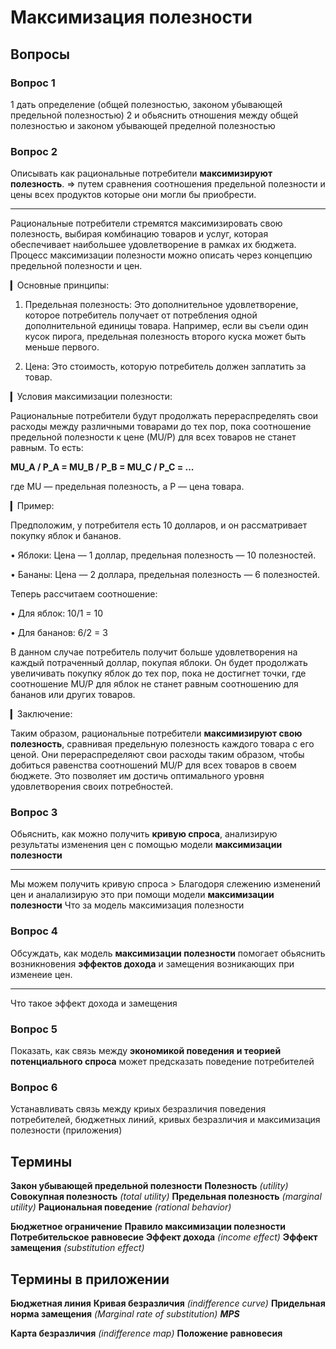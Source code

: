 
# Максимизация полезности

## Вопросы 
### Вопрос 1
1 дать определение (общей полезностью, законом убывающей предельной полезностью)
2 и обьяснить отношения между общей полезностью и законом убывающей пределной полезностью
### Вопрос 2 
Описывать как рациональные потребители **максимизируют полезность**.
=> путем сравнения соотношения предельной полезности  и цены всех  продуктов которые они могли бы приобрести.

---
Рациональные потребители стремятся максимизировать свою полезность, выбирая комбинацию товаров и услуг, которая обеспечивает наибольшее удовлетворение в рамках их бюджета. Процесс максимизации полезности можно описать через концепцию предельной полезности и цен.

▎Основные принципы:

1. Предельная полезность: Это дополнительное удовлетворение, которое потребитель получает от потребления одной дополнительной единицы товара. Например, если вы съели один кусок пирога, предельная полезность второго куска может быть меньше первого.

2. Цена: Это стоимость, которую потребитель должен заплатить за товар.

▎Условия максимизации полезности:

Рациональные потребители будут продолжать перераспределять свои расходы между различными товарами до тех пор, пока соотношение предельной полезности к цене (MU/P) для всех товаров не станет равным. То есть:

**MU_A / P_A = MU_B / P_B = MU_C / P_C = ...**


где  MU  — предельная полезность, а  P  — цена товара.

▎Пример:

Предположим, у потребителя есть 10 долларов, и он рассматривает покупку яблок и бананов. 

• Яблоки: Цена — 1 доллар, предельная полезность — 10 полезностей.

• Бананы: Цена — 2 доллара, предельная полезность — 6 полезностей.

Теперь рассчитаем соотношение:

• Для яблок:  10/1 = 10 

• Для бананов:  6/2 = 3 

В данном случае потребитель получит больше удовлетворения на каждый потраченный доллар, покупая яблоки. Он будет продолжать увеличивать покупку яблок до тех пор, пока не достигнет точки, где соотношение MU/P для яблок не станет равным соотношению для бананов или других товаров.

▎Заключение:

Таким образом, рациональные потребители **максимизируют свою полезность**, сравнивая предельную полезность каждого товара с его ценой. Они перераспределяют свои расходы таким образом, чтобы добиться равенства соотношений MU/P для всех товаров в своем бюджете. Это позволяет им достичь оптимального уровня удовлетворения своих потребностей.

### Вопрос 3
Обьяснить, как можно получить **кривую спроса**, анализирую результаты  изменения цен с помощью модели **максимизации полезности**

--- 

Мы можем получить кривую спроса > Благодоря слежению изменений цен и аналализирую это при помощи модели  **максимизации полезности**
Что за модель максимизация полезности

### Вопрос 4 
Обсуждать, как модель **максимизации полезности** помогает обьяснить возникновения **эффектов дохода** и замещения возникающих при изменеие цен.

---
Что такое эффект дохода и замещения 
### Вопрос 5
Показать, как связь между **экономикой поведения** **и теорией потенциального спроса** может предсказать поведение потребителей
### Вопрос 6
Устанавливать связь между криых безразличия поведения потребителей, бюджетных линий, кривых безразличия и максимизация полезности (приложения)

## Термины

**Закон убывающей предельной полезности**
**Полезность** *(utility)*
**Совокупная полезность** *(total utility)*
**Предельная полезность** *(marginal utility)*
**Рациональная поведение** *(rational behavior)*

**Бюджетное ограничение** 
**Правило максимизации полезности**
**Потребительское равновесие** 
**Эффект дохода** *(income effect)*
**Эффект замещения** *(substitution effect)*

## Термины в приложении
**Бюджетная линия** 
**Кривая безразличия** *(indifference curve)*
**Придельная норма замещения** *(Marginal rate of substitution) **MPS***

**Карта безразличия** *(indifference map)*
**Положение равновесия**